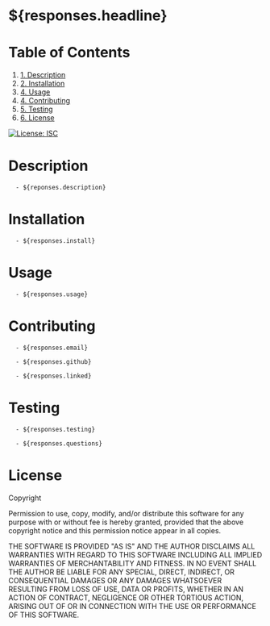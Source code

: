 # ${responses.headline}

<h1> Table of Contents </h1>
  <ol>
    <li><a href="#description"> 1. Description</a></li>
    <li><a href="#install"> 2. Installation </a></li>
    <li><a href="#usage"> 4. Usage </a></li>
    <li><a href="#contributing"> 4. Contributing </a></li>
    <li><a href="#test"> 5. Testing </a></li>
    <li><a href="#license"> 6. License </a></li>
  </ol>

[![License: ISC](https://img.shields.io/badge/License-ISC-blue.svg)](https://opensource.org/licenses/ISC)    


<h1 id='description'> Description </h1>
      
      - ${reponses.description}

<h1 id='install'> Installation </h1>
      
      - ${responses.install}

<h1 id='usage'> Usage </h1>
      
      - ${responses.usage}

<h1 id='contributing'> Contributing </h1>
      
      - ${responses.email}
      
      - ${responses.github}
      
      - ${responses.linked}

<h1 id='test'> Testing </h1>
     
      - ${responses.testing}
     
      - ${responses.questions}

<h1 id='license'> License </h1>
Copyright <YEAR> <OWNER>

Permission to use, copy, modify, and/or distribute this software for any purpose with or without fee is hereby granted, provided that the above copyright notice and this permission notice appear in all copies.

THE SOFTWARE IS PROVIDED "AS IS" AND THE AUTHOR DISCLAIMS ALL WARRANTIES WITH REGARD TO THIS SOFTWARE INCLUDING ALL IMPLIED WARRANTIES OF MERCHANTABILITY AND FITNESS. IN NO EVENT SHALL THE AUTHOR BE LIABLE FOR ANY SPECIAL, DIRECT, INDIRECT, OR CONSEQUENTIAL DAMAGES OR ANY DAMAGES WHATSOEVER RESULTING FROM LOSS OF USE, DATA OR PROFITS, WHETHER IN AN ACTION OF CONTRACT, NEGLIGENCE OR OTHER TORTIOUS ACTION, ARISING OUT OF OR IN CONNECTION WITH THE USE OR PERFORMANCE OF THIS SOFTWARE.

